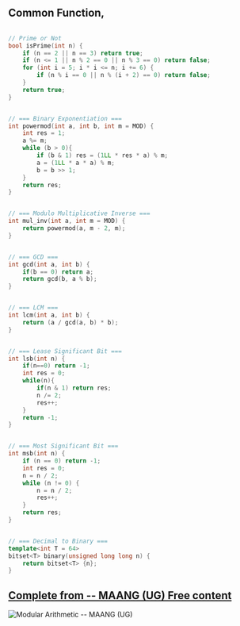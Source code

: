 ## Common Function,

```cpp

// Prime or Not
bool isPrime(int n) {
    if (n == 2 || n == 3) return true;
    if (n <= 1 || n % 2 == 0 || n % 3 == 0) return false; 
    for (int i = 5; i * i <= n; i += 6) {
        if (n % i == 0 || n % (i + 2) == 0) return false;
    }
    return true;
}


// === Binary Exponentiation ===
int powermod(int a, int b, int m = MOD) {
    int res = 1;
    a %= m;
    while (b > 0){
        if (b & 1) res = (1LL * res * a) % m;
        a = (1LL * a * a) % m;
        b = b >> 1;
    }
    return res;
}


// === Modulo Multiplicative Inverse ===
int mul_inv(int a, int m = MOD) {
    return powermod(a, m - 2, m);
}


// === GCD ===
int gcd(int a, int b) {
    if(b == 0) return a;
    return gcd(b, a % b);
}


// === LCM ===
int lcm(int a, int b) {
    return (a / gcd(a, b) * b);
}


// === Lease Significant Bit ===
int lsb(int n) {
    if(n==0) return -1;
    int res = 0;
    while(n){
        if(n & 1) return res;
        n /= 2;
        res++;
    }
    return -1;
}


// === Most Significant Bit ===
int msb(int n) {
    if (n == 0) return -1;
    int res = 0;
    n = n / 2;
    while (n != 0) {
        n = n / 2;
        res++;
    }
    return res;
}


// === Decimal to Binary ===
template<int T = 64>
bitset<T> binary(unsigned long long n) {
    return bitset<T> {n};
}

```


## [Complete from -- MAANG (UG) Free content](https://maang.in/courses/Modular-Arithmetic-113?tab=chapters)

![Modular Arithmetic -- MAANG (UG)](https://github.com/Mehul237/A2Z-DSA-Course/assets/117193057/241995fc-e59e-4811-844b-2ea91d219111)



